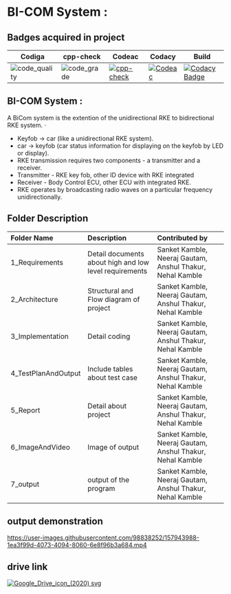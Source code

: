 # BI-COM System :
## Badges acquired in project
| Codiga|cpp-check|Codeac|Codacy | Build|
|---|---|---|---|---|
|![code_quality](https://api.codiga.io/project/31877/score/svg)|![code_grade](https://api.codiga.io/project/31877/status/svg)|[![cpp-check](https://github.com/neerajgautam11/M3_G32/actions/workflows/c-cpp.yml/badge.svg)](https://github.com/neerajgautam11/M3_G32/actions/workflows/c-cpp.yml)|[![Codeac](https://static.codeac.io/badges/2-468468533.svg "Codeac")](https://app.codeac.io/github/neerajgautam11/M3_G32)|[![Codacy Badge](https://app.codacy.com/project/badge/Grade/e275f9c662b24b1d991ae71cd8d84995)](https://www.codacy.com/gh/neerajgautam11/M3_G32/dashboard?utm_source=github.com&amp;utm_medium=referral&amp;utm_content=neerajgautam11/M3_G32&amp;utm_campaign=Badge_Grade)|[![CI](https://github.com/neerajgautam11/M3_G32/actions/workflows/main.yml/badge.svg)](https://github.com/neerajgautam11/M3_G32/actions/workflows/main.yml)|

## BI-COM System :
 A BiCom system is the extention of the unidirectional RKE to bidirectional RKE system.
 ·      
* Keyfob -> car (like a unidirectional RKE system). 
* car -> keyfob (car status information for displaying on the keyfob by LED or
display).
* RKE transmission requires two components - a transmitter and a receiver. 
* Transmitter - RKE key fob, other ID device with RKE integrated 
* Receiver - Body Control ECU, other ECU with integrated RKE. 
* RKE operates by broadcasting radio waves on a particular frequency unidirectionally.


## Folder Description
|   Folder Name        |      Description           |  Contributed by |
|:-------------------- |:-------------------------- |:-----------------------|
| 1_Requirements       | Detail documents about high and low level requirements|Sanket Kamble, Neeraj Gautam, Anshul Thakur, Nehal Kamble|
| 2_Architecture       | Structural and Flow  diagram of project|Sanket Kamble, Neeraj Gautam, Anshul Thakur, Nehal Kamble|
| 3_Implementation     | Detail coding|Sanket Kamble, Neeraj Gautam, Anshul Thakur, Nehal Kamble|
| 4_TestPlanAndOutput  | Include tables about test case|Sanket Kamble, Neeraj Gautam, Anshul Thakur, Nehal Kamble|
| 5_Report             | Detail about project|Sanket Kamble, Neeraj Gautam, Anshul Thakur, Nehal Kamble|
| 6_ImageAndVideo      | Image of output|Sanket Kamble, Neeraj Gautam, Anshul Thakur, Nehal Kamble|
| 7_output             | output of the program |Sanket Kamble, Neeraj Gautam, Anshul Thakur, Nehal Kamble|

## output demonstration


https://user-images.githubusercontent.com/98838252/157943988-1ea3f99d-4073-4094-8060-6e8f96b3a684.mp4

## drive link
[![Google_Drive_icon_(2020) svg](https://user-images.githubusercontent.com/98838252/157194171-b1494b2a-c67e-4d8f-b05a-4a51811bf6f7.png)
](https://drive.google.com/file/d/19RhhhmSl5BxEX5N_qmZkU-wb46oYKOlb/view?usp=sharing)

